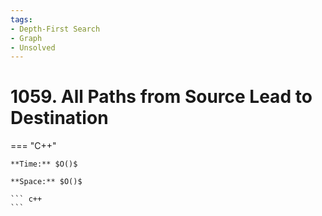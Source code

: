 ```yaml
---
tags:
- Depth-First Search
- Graph
- Unsolved
---
```



# 1059. All Paths from Source Lead to Destination

=== "C++"

    **Time:** $O()$

    **Space:** $O()$

    ``` c++
    ```